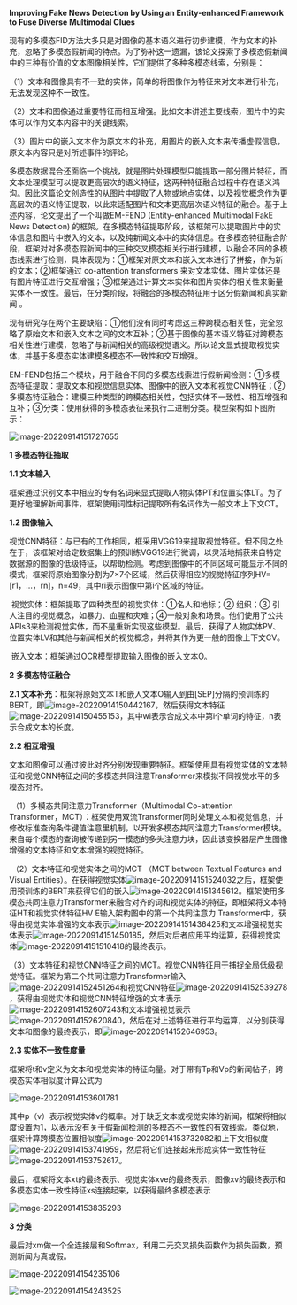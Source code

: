 **Improving Fake News Detection by Using an Entity-enhanced Framework to Fuse Diverse Multimodal Clues**

​		现有的多模态FID方法大多只是对图像的基本语义进行初步建模，作为文本的补充，忽略了多模态假新闻的特点。为了弥补这一遗漏，该论文探索了多模态假新闻中的三种有价值的文本图像相关性，它们提供了多种多模态线索，分别是：

​		（1）文本和图像具有不一致的实体，简单的将图像作为特征来对文本进行补充，无法发现这种不一致性。

​		（2）文本和图像通过重要特征而相互增强。比如文本讲述主要线索，图片中的实体可以作为文本内容中的关键线索。

​		（3）图片中的嵌入文本作为原文本的补充，用图片的嵌入文本来传播虚假信息，原文本内容只是对所述事件的评论。

​		多模态数据混合还面临一个挑战，就是图片处理模型只能提取一部分图片特征，而文本处理模型可以提取更高层次的语义特征，这两种特征融合过程中存在语义鸿沟。因此这篇论文创造性的从图片中提取了人物或地点实体，以及视觉概念作为更高层次的语义特征提取，以此来适配图片和文本更高层次语义特征的融合。基于上述内容，论文提出了一个叫做EM-FEND (Entity-enhanced Multimodal FakE News Detection) 的框架。在多模态特征提取阶段，该框架可以提取图片中的实体信息和图片中嵌入的文本，以及纯新闻文本中的实体信息。在多模态特征融合阶段，框架对对多模态假新闻中的三种交叉模态相关行进行建模，以融合不同的多模态线索进行检测，具体表现为：①框架对原文本和嵌入文本进行了拼接，作为新的文本；②框架通过  co-attention transformers 来对文本实体、图片实体还是有图片特征进行交互增强；③框架通过计算文本实体和图片实体的相关性来衡量实体不一致性。最后，在分类阶段，将融合的多模态特征用于区分假新闻和真实新闻 。

​		现有研究存在两个主要缺陷：①他们没有同时考虑这三种跨模态相关性，完全忽略了原始文本和嵌入文本之间的文本互补；②基于图像的基本语义特征对跨模态相关性进行建模，忽略了与新闻相关的高级视觉语义。所以论文显式提取视觉实体，并基于多模态实体建模多模态不一致性和交互增强。

​		EM-FEND包括三个模块，用于融合不同的多模态线索进行假新闻检测：①多模态特征提取：提取文本和视觉信息实体、图像中的嵌入文本和视觉CNN特征；② 多模态特征融合：建模三种类型的跨模态相关性，包括实体不一致性、相互增强和互补；③分类：使用获得的多模态表征来执行二进制分类。模型架构如下图所示：

![image-20220914151727655](C:\Users\WangZhenqi\AppData\Roaming\Typora\typora-user-images\image-20220914151727655.png)

**1 多模态特征抽取**

**1.1 文本输入**

​		框架通过识别文本中相应的专有名词来显式提取人物实体PT和位置实体LT。为了更好地理解新闻事件，框架使用词性标记提取所有名词作为一般文本上下文CT。

**1.2 图像输入**

​		视觉CNN特征：与已有的工作相同，框采用VGG19来提取视觉特征。但不同之处在于，该框架对给定数据集上的预训练VGG19进行微调，以灵活地捕获来自特定数据源的图像的低级特征，以帮助检测。考虑到图像中的不同区域可能显示不同的模式，框架将原始图像分割为7×7个区域，然后获得相应的视觉特征序列HV=[r1，…，rn]，n=49，其中ri表示图像中第i个区域的特征。 

​		视觉实体：框架提取了四种类型的视觉实体：①名人和地标；② 组织；③ 引人注目的视觉概念，如暴力、血腥和灾难；④一般对象和场景。他们使用了公共APIs3来检测视觉实体，而不是重新实现这些模型。最后，获得了人物实体PV、位置实体LV和其他与新闻相关的视觉概念，并将其作为更一般的图像上下文CV。

​		嵌入文本：框架通过OCR模型提取输入图像的嵌入文本O。

**2 多模态特征融合**

**2.1 文本补充**：框架将原始文本T和嵌入文本O输入到由[SEP]分隔的预训练的BERT，即![image-20220914150442167](C:\Users\WangZhenqi\AppData\Roaming\Typora\typora-user-images\image-20220914150442167.png)，然后获得文本特征![image-20220914150455153](C:\Users\WangZhenqi\AppData\Roaming\Typora\typora-user-images\image-20220914150455153.png)，其中wi表示合成文本中第i个单词的特征，n表示合成文本的长度。

**2.2 相互增强**

​		文本和图像可以通过彼此对齐分别发现重要特征。框架使用具有视觉实体的文本特征和视觉CNN特征之间的多模态共同注意Transformer来模拟不同视觉水平的多模态对齐。

​		（1）多模态共同注意力Transformer（Multimodal Co-attention Transformer，MCT）：框架使用双流Transformer同时处理文本和视觉信息，并修改标准查询条件键值注意里机制，以开发多模态共同注意力Transformer模块。来自每个模态的查询被传递到另一模态的多头注意力块，因此该变换器层产生图像增强的文本特征和文本增强的视觉特征。

​		（2）文本特征和视觉实体之间的MCT （MCT between Textual Features and Visual Entities）。在获得视觉实体![image-20220914151524032](C:\Users\WangZhenqi\AppData\Roaming\Typora\typora-user-images\image-20220914151524032.png)之后，框架使用预训练的BERT来获得它们的嵌入![image-20220914151345612](C:\Users\WangZhenqi\AppData\Roaming\Typora\typora-user-images\image-20220914151345612.png)。框架使用多模态共同注意力Transformer来融合对齐的词和视觉实体的特征，即框架将文本特征HT和视觉实体特征HV E输入架构图中的第一个共同注意力 Transformer中，获得由视觉实体增强的文本表示![image-20220914151436425](C:\Users\WangZhenqi\AppData\Roaming\Typora\typora-user-images\image-20220914151436425.png)和文本增强视觉实体表示![image-20220914151450185](C:\Users\WangZhenqi\AppData\Roaming\Typora\typora-user-images\image-20220914151450185.png)，然后对后者应用平均运算，获得视觉实体![image-20220914151510418](C:\Users\WangZhenqi\AppData\Roaming\Typora\typora-user-images\image-20220914151510418.png)的最终表示。

​		（3）文本特征和视觉CNN特征之间的MCT。视觉CNN特征用于捕捉全局低级视觉特征。框架为第二个共同注意力Transformer输入![image-20220914152451264](C:\Users\WangZhenqi\AppData\Roaming\Typora\typora-user-images\image-20220914152451264.png)和视觉CNN特征![image-20220914152539278](C:\Users\WangZhenqi\AppData\Roaming\Typora\typora-user-images\image-20220914152539278.png)，获得由视觉实体和视觉CNN特征增强的文本表示![image-20220914152607243](C:\Users\WangZhenqi\AppData\Roaming\Typora\typora-user-images\image-20220914152607243.png)和文本增强视觉表示![image-20220914152620840](C:\Users\WangZhenqi\AppData\Roaming\Typora\typora-user-images\image-20220914152620840.png)，然后在对上述特征进行平均运算，以分别获得文本和图像的最终表示，即![image-20220914152646953](C:\Users\WangZhenqi\AppData\Roaming\Typora\typora-user-images\image-20220914152646953.png)。

**2.3 实体不一致性度量**

​		框架将t和v定义为文本和视觉实体的特征向量。对于带有Tp和Vp的新闻帖子，跨模态实体相似度计算公式为 

![image-20220914153601781](C:\Users\WangZhenqi\AppData\Roaming\Typora\typora-user-images\image-20220914153601781.png)

​		其中p（v）表示视觉实体v的概率。对于缺乏文本或视觉实体的新闻，框架将相似度设置为1，以表示没有关于假新闻检测的多模态不一致性的有效线索。类似地，框架计算跨模态位置相似度![image-20220914153732082](C:\Users\WangZhenqi\AppData\Roaming\Typora\typora-user-images\image-20220914153732082.png)和上下文相似度![image-20220914153741959](C:\Users\WangZhenqi\AppData\Roaming\Typora\typora-user-images\image-20220914153741959.png)，然后将它们连接起来形成实体一致性特征![image-20220914153752617](C:\Users\WangZhenqi\AppData\Roaming\Typora\typora-user-images\image-20220914153752617.png)。 

​		最后，框架将文本xt的最终表示、视觉实体xve的最终表示，图像xv的最终表示和多模态实体一致性特征xs连接起来，以获得最终多模态表示 

![image-20220914153835293](C:\Users\WangZhenqi\AppData\Roaming\Typora\typora-user-images\image-20220914153835293.png)

**3 分类**

​		最后对xm做一个全连接层和Softmax，利用二元交叉损失函数作为损失函数，预测新闻为真或假。

![image-20220914154235106](C:\Users\WangZhenqi\AppData\Roaming\Typora\typora-user-images\image-20220914154235106.png)

![image-20220914154243525](C:\Users\WangZhenqi\AppData\Roaming\Typora\typora-user-images\image-20220914154243525.png)